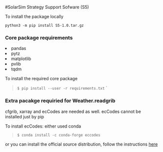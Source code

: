 #SolarSim Strategy Support Sofware (S5)

To install the package locally

`python3 -m pip install S5-1.0.tar.gz`

### Core package requirements
<li>pandas
<li> pytz
<li> matplotlib
<li> pvlib
<li> tqdm

To install the required core package
>`$ pip install --user -r requirements.txt`
`
### Extra pacakge requiried for Weather.readgrib
cfgrib, xarray and ecCodes are needed as well.
ecCodes cannot be installed just by pip 

To install ecCodes: 
either used conda<br />
> `$ conda install -c conda-forge eccodes`<br />

or you can install the official source distribution, follow the instructions [here](https://github.com/ecmwf/cfgrib) <br />

